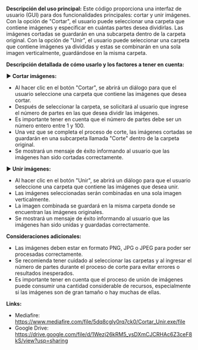 **Descripción del uso principal:**
Este código proporciona una interfaz de usuario (GUI) para dos funcionalidades principales: cortar y unir imágenes. Con la opción de "Cortar", el usuario puede seleccionar una carpeta que contiene imágenes y especificar en cuántas partes desea dividirlas. Las imágenes cortadas se guardarán en una subcarpeta dentro de la carpeta original. Con la opción de "Unir", el usuario puede seleccionar una carpeta que contiene imágenes ya divididas y estas se combinarán en una sola imagen verticalmente, guardándose en la misma carpeta.

**Descripción detallada de cómo usarlo y los factores a tener en cuenta:**

**► Cortar imágenes:**
- Al hacer clic en el botón "Cortar", se abrirá un diálogo para que el usuario seleccione una carpeta que contiene las imágenes que desea cortar.
- Después de seleccionar la carpeta, se solicitará al usuario que ingrese el número de partes en las que desea dividir las imágenes.
- Es importante tener en cuenta que el número de partes debe ser un número entero entre 1 y 100.
- Una vez que se completa el proceso de corte, las imágenes cortadas se guardarán en una subcarpeta llamada "Corte" dentro de la carpeta original.
- Se mostrará un mensaje de éxito informando al usuario que las imágenes han sido cortadas correctamente.

**► Unir imágenes:**
- Al hacer clic en el botón "Unir", se abrirá un diálogo para que el usuario seleccione una carpeta que contiene las imágenes que desea unir.
- Las imágenes seleccionadas serán combinadas en una sola imagen verticalmente.
- La imagen combinada se guardará en la misma carpeta donde se encuentran las imágenes originales.
- Se mostrará un mensaje de éxito informando al usuario que las imágenes han sido unidas y guardadas correctamente.

**Consideraciones adicionales:**
- Las imágenes deben estar en formato PNG, JPG o JPEG para poder ser procesadas correctamente.
- Se recomienda tener cuidado al seleccionar las carpetas y al ingresar el número de partes durante el proceso de corte para evitar errores o resultados inesperados.
- Es importante tener en cuenta que el proceso de unión de imágenes puede consumir una cantidad considerable de recursos, especialmente si las imágenes son de gran tamaño o hay muchas de ellas.

**Links:**
- Mediafire: https://www.mediafire.com/file/5dq8cgly0rq7ck0/Cortar_Unir.exe/file
- Google Drive: https://drive.google.com/file/d/1Wezj26kRM5_ysDXmCJCRHAc6Z3ceF8kS/view?usp=sharing
